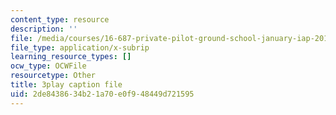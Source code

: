 ```yaml
---
content_type: resource
description: ''
file: /media/courses/16-687-private-pilot-ground-school-january-iap-2019/2de8438634b21a70e0f948449d721595_n068fel-W9I.srt
file_type: application/x-subrip
learning_resource_types: []
ocw_type: OCWFile
resourcetype: Other
title: 3play caption file
uid: 2de84386-34b2-1a70-e0f9-48449d721595
---
```


